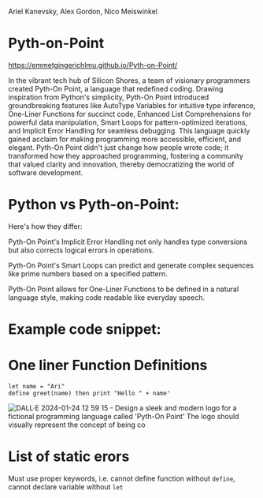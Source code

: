 Ariel Kanevsky, Alex Gordon, Nico Meiswinkel

# Pyth-on-Point

https://emmetgingerichlmu.github.io/Pyth-on-Point/

In the vibrant tech hub of Silicon Shores, a team of visionary programmers created Pyth-On Point, a language that redefined coding. Drawing inspiration from Python's simplicity, Pyth-On Point introduced groundbreaking features like AutoType Variables for intuitive type inference, One-Liner Functions for succinct code, Enhanced List Comprehensions for powerful data manipulation, Smart Loops for pattern-optimized iterations, and Implicit Error Handling for seamless debugging. This language quickly gained acclaim for making programming more accessible, efficient, and elegant. Pyth-On Point didn't just change how people wrote code; it transformed how they approached programming, fostering a community that valued clarity and innovation, thereby democratizing the world of software development.


# Python vs Pyth-on-Point:

Here's how they differ:

Pyth-On Point's Implicit Error Handling not only handles type conversions but also corrects logical errors in operations.

Pyth-On Point's Smart Loops can predict and generate complex sequences like prime numbers based on a specified pattern.

Pyth-On Point allows for One-Liner Functions to be defined in a natural language style, making code readable like everyday speech.



# Example code snippet:

# One liner Function Definitions
```
let name = "Ari"
define greet(name) then print "Hello " + name'

```
![DALL·E 2024-01-24 12 59 15 - Design a sleek and modern logo for a fictional programming language called 'Pyth-On Point'  The logo should visually represent the concept of being co](https://github.com/emmetgingerichLMU/Pyth-on-Point/assets/16505410/8e6b66bd-ca34-4ed7-b1e7-73bb6151add6)



# List of static erors

Must use proper keywords, i.e. cannot define function without `define`, cannot declare variable without `let`

